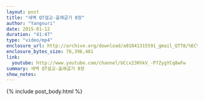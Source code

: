 ```yaml
---
layout: post
title: "새벽 QT설교-출애굽기 8장"
author: "Yangnuri"
date: 2015-01-12
duration: "41:47"
type: "video/mp4"
enclosure_url: http://archive.org/download/a01041315591_gmail_QTT8/%EC%83%88%EB%B2%BDQT%EC%84%A4%EA%B5%90%20-%20%EC%B6%9C%EC%95%A0%EA%B5%BD%EA%B8%B0%208%EC%9E%A5.mp4
enclosure_bytes_size: 76,396,481 
link:
  youtube: http://www.youtube.com/channel/UCcx23KhkV_-P7ZygYCq8wFw
summary: 새벽 QT설교-출애굽기 8장
show_notes:
---
```


{% include post_body.html %}
